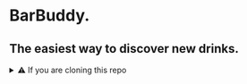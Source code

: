 # BarBuddy.

The easiest way to discover new drinks.
---

<details>
  
  see a demo of the project: https://youtu.be/jQcXR6TyBq8
  
<summary>⚠️ If you are cloning this repo</summary>
Be sure to install project dependencies before running for the first time by using:

```
npm i
```
to start the project, set up two terminal windows and cd into the barbuddy folder. Then run:
```
node backend/server.js
```

in one terminal, and in the other, run:
  
```
npm start
```

## Project Dependencies

- TailwindCSS ([Documentation](https://tailwindcss.com/docs/), [npm package](https://www.npmjs.com/package/tailwindcss))
- daisyUI ([Documentation](https://daisyui.com/docs/), [npm package](https://www.npmjs.com/package/daisyui))

